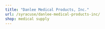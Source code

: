 ```yaml
---
title: "Danlee Medical Products, Inc."
url: /syracuse/danlee-medical-products-inc/
shop: medical supply
---
```

